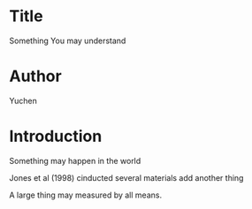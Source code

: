# Title
Something You may understand

# Author
Yuchen

# Introduction
Something may happen in the world

Jones et al (1998) cinducted several materials
add another thing

A large thing may measured by all means.
